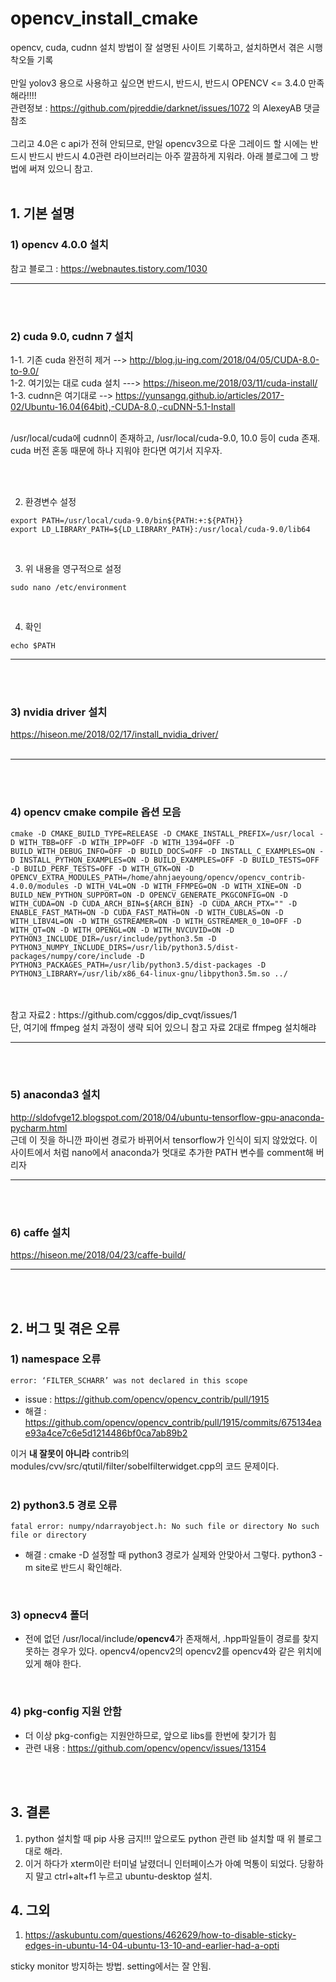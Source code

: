 # opencv_install_cmake
opencv, cuda, cudnn 설치 방법이 잘 설명된 사이트 기록하고, 설치하면서 겪은 시행착오들 기록
<br>
<br> 만일 yolov3 용으로 사용하고 싶으면 반드시, 반드시, 반드시 OPENCV <= 3.4.0 만족해라!!!!
<br> 관련정보 : https://github.com/pjreddie/darknet/issues/1072 의 AlexeyAB 댓글 참조
<br>
<br> 그리고 4.0은 c api가 전혀 안되므로, 만일 opencv3으로 다운 그레이드 할 시에는 반드시 반드시 반드시 4.0관련 라이브러리는 아주 깔끔하게 지워라. 아래 블로그에 그 방법에 써져 있으니 참고.
<br>
<br>

## 1. 기본 설명
### 1) opencv 4.0.0 설치

참고 블로그 : https://webnautes.tistory.com/1030

 -----------------------------------------------------------------------------
<br>
<br>
 
### 2) cuda 9.0, cudnn 7 설치

 1-1. 기존 cuda 완전히 제거 --> http://blog.ju-ing.com/2018/04/05/CUDA-8.0-to-9.0/<br>
 1-2. 여기있는 대로 cuda 설치  --->  https://hiseon.me/2018/03/11/cuda-install/  
 1-3. cudnn은 여기대로 --> https://yunsangq.github.io/articles/2017-02/Ubuntu-16.04(64bit),-CUDA-8.0,-cuDNN-5.1-Install
 
 <br>
 /usr/local/cuda에 cudnn이 존재하고, /usr/local/cuda-9.0, 10.0 등이 cuda 존재. cuda 버전 혼동 때문에 하나 지워야 한다면 여기서 지우자.
 
 
 
<br><br>

 2. 환경변수 설정
```
export PATH=/usr/local/cuda-9.0/bin${PATH:+:${PATH}}
export LD_LIBRARY_PATH=${LD_LIBRARY_PATH}:/usr/local/cuda-9.0/lib64
``` 
<br>

 3. 위 내용을  영구적으로 설정
```
sudo nano /etc/environment
```
<br>

 4. 확인
```
echo $PATH
```
 -----------------------------------------------------------------------------
<br>
<br>

### 3) nvidia driver 설치
https://hiseon.me/2018/02/17/install_nvidia_driver/<br><br>

 -----------------------------------------------------------------------------
<br>
<br>

### 4) opencv cmake compile 옵션 모음
```
cmake -D CMAKE_BUILD_TYPE=RELEASE -D CMAKE_INSTALL_PREFIX=/usr/local -D WITH_TBB=OFF -D WITH_IPP=OFF -D WITH_1394=OFF -D BUILD_WITH_DEBUG_INFO=OFF -D BUILD_DOCS=OFF -D INSTALL_C_EXAMPLES=ON -D INSTALL_PYTHON_EXAMPLES=ON -D BUILD_EXAMPLES=OFF -D BUILD_TESTS=OFF -D BUILD_PERF_TESTS=OFF -D WITH_GTK=ON -D OPENCV_EXTRA_MODULES_PATH=/home/ahnjaeyoung/opencv/opencv_contrib-4.0.0/modules -D WITH_V4L=ON -D WITH_FFMPEG=ON -D WITH_XINE=ON -D BUILD_NEW_PYTHON_SUPPORT=ON -D OPENCV_GENERATE_PKGCONFIG=ON -D WITH_CUDA=ON -D CUDA_ARCH_BIN=${ARCH_BIN} -D CUDA_ARCH_PTX="" -D ENABLE_FAST_MATH=ON -D CUDA_FAST_MATH=ON -D WITH_CUBLAS=ON -D WITH_LIBV4L=ON -D WITH_GSTREAMER=ON -D WITH_GSTREAMER_0_10=OFF -D WITH_QT=ON -D WITH_OPENGL=ON -D WITH_NVCUVID=ON -D PYTHON3_INCLUDE_DIR=/usr/include/python3.5m -D PYTHON3_NUMPY_INCLUDE_DIRS=/usr/lib/python3.5/dist-packages/numpy/core/include -D PYTHON3_PACKAGES_PATH=/usr/lib/python3.5/dist-packages -D PYTHON3_LIBRARY=/usr/lib/x86_64-linux-gnu/libpython3.5m.so ../
```
<br> 
<br> 참고 자료2 : https://github.com/cggos/dip_cvqt/issues/1
<br> 단, 여기에 ffmpeg 설치 과정이 생략 되어 있으니 참고 자료 2대로 ffmpeg 설치해랴
<br>


 -----------------------------------------------------------------------------
<br>
<br>

### 5) anaconda3 설치
http://sldofvge12.blogspot.com/2018/04/ubuntu-tensorflow-gpu-anaconda-pycharm.html <br>
근데 이 짓을 하니깐 파이썬 경로가 바뀌어서 tensorflow가 인식이 되지 않았었다. 이 사이트에서 처럼 nano에서 anaconda가 멋대로 추가한 PATH 변수를 comment해 버리자 

 -----------------------------------------------------------------------------
<br>
<br>


### 6) caffe 설치
https://hiseon.me/2018/04/23/caffe-build/ <br>

 -----------------------------------------------------------------------------
<br>
<br>

## 2. 버그 및 겪은 오류
### 1) namespace 오류
```
error: ‘FILTER_SCHARR’ was not declared in this scope
```

* issue : https://github.com/opencv/opencv_contrib/pull/1915 <br>
* 해결   : https://github.com/opencv/opencv_contrib/pull/1915/commits/675134eae93a4ce7c6e5d1214486bf0ca7ab89b2 <br>

이거 **내 잘못이 아니라** contrib의 modules/cvv/src/qtutil/filter/sobelfilterwidget.cpp의 코드 문제이다.<br>
<br>

### 2) python3.5 경로 오류
```
fatal error: numpy/ndarrayobject.h: No such file or directory No such file or directory
```
* 해결  : cmake -D 설정할 때 python3 경로가 실제와 안맞아서 그렇다. python3 -m site로 반드시 확인해라.
<br>

### 3) opnecv4 폴더
* 전에 없던 /usr/local/include/**opencv4**가 존재해서, .hpp파일들이 경로를 찾지 못하는 경우가 있다. opencv4/opencv2의 opencv2를 opencv4와 같은 위치에 있게 해야 한다.
<br>

### 4) pkg-config 지원 안함
* 더 이상 pkg-config는 지원안하므로, 앞으로 libs를 한번에 찾기가 힘
* 관련 내용 : https://github.com/opencv/opencv/issues/13154
<br>
<br>

## 3. 결론
 1. python 설치할 때 pip 사용 금지!!! 앞으로도 python 관련 lib 설치할 때 위 블로그 대로 해라.
 2. 이거 하다가 xterm이란 터미널 날렸더니 인터페이스가 아예 먹통이 되었다. 당황하지 말고 ctrl+alt+f1 누르고 ubuntu-desktop 설치.


## 4. 그외
 1. https://askubuntu.com/questions/462629/how-to-disable-sticky-edges-in-ubuntu-14-04-ubuntu-13-10-and-earlier-had-a-opti <br>
  
   sticky monitor 방지하는 방법. setting에서는 잘 안됨.
    
    
